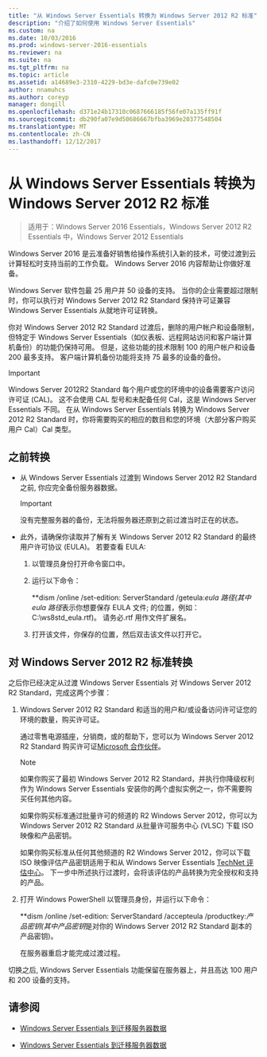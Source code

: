 ```yaml
---
title: "从 Windows Server Essentials 转换为 Windows Server 2012 R2 标准"
description: "介绍了如何使用 Windows Server Essentials"
ms.custom: na
ms.date: 10/03/2016
ms.prod: windows-server-2016-essentials
ms.reviewer: na
ms.suite: na
ms.tgt_pltfrm: na
ms.topic: article
ms.assetid: a14689e3-2310-4229-bd3e-dafc0e739e02
author: nnamuhcs
ms.author: coreyp
manager: dongill
ms.openlocfilehash: d371e24b17310c0687666185f56fe07a135ff91f
ms.sourcegitcommit: db290fa07e9d50686667bfba3969e20377548504
ms.translationtype: MT
ms.contentlocale: zh-CN
ms.lasthandoff: 12/12/2017
---
```

# <a name="transition-from-windows-server-essentials-to-windows-server-2012-r2-standard"></a>从 Windows Server Essentials 转换为 Windows Server 2012 R2 标准

>适用于：Windows Server 2016 Essentials，Windows Server 2012 R2 Essentials 中，Windows Server 2012 Essentials

Windows Server 2016 是云准备好销售给操作系统引入新的技术，可使过渡到云计算轻松时支持当前的工作负载。 Windows Server 2016 内容帮助让你做好准备。

 Windows Server 软件包最 25 用户并 50 设备的支持。 当你的企业需要超过限制时，你可以执行对 Windows Server 2012 R2 Standard 保持许可证兼容 Windows Server Essentials 从就地许可证转换。  
  
 你对 Windows Server 2012 R2 Standard 过渡后，删除的用户帐户和设备限制，但特定于 Windows Server Essentials（如仪表板、远程网站访问和客户端计算机备份）的功能仍保持可用。 但是，这些功能的技术限制 100 的用户帐户和设备 200 最多支持。 客户端计算机备份功能将支持 75 最多的设备的备份。  
  
> [!IMPORTANT]
>   Windows Server 2012R2 Standard 每个用户或您的环境中的设备需要客户访问许可证 (CAL)。 这不会使用 CAL 型号和未配备任何 Cal，这是 Windows Server Essentials 不同。 在从 Windows Server Essentials 转换为 Windows Server 2012 R2 Standard 时，你将需要购买的相应的数目和您的环境（大部分客户购买用户 Cal）Cal 类型。  
  
## <a name="before-the-transition"></a>之前转换  
  
-   从 Windows Server Essentials 过渡到 Windows Server 2012 R2 Standard 之前, 你应完全备份服务器数据。  
  
    > [!IMPORTANT]
    >  没有完整服务器的备份，无法将服务器还原到之前过渡当时正在的状态。  
  
-   此外，请确保你读取并了解有关 Windows Server 2012 R2 Standard 的最终用户许可协议 (EULA)。 若要查看 EULA:  
  
    1.  以管理员身份打开命令窗口中。  
  
    2.  运行以下命令：  
  
         **dism /online /set-edition: ServerStandard /geteula:***eula 路径*(其中*eula 路径*表示你想要保存 EULA 文件; 的位置，例如：C:\ws8std_eula.rtf)。 请务必.rtf 用作文件扩展名。  
  
    3.  打开该文件，你保存的位置，然后双击该文件以打开它。  
  
## <a name="transition-to--windows-server-2012-r2-standard"></a>对 Windows Server 2012 R2 标准转换  
 之后你已经决定从过渡 Windows Server Essentials 对 Windows Server 2012 R2 Standard，完成这两个步骤：  
  
1.  Windows Server 2012 R2 Standard 和适当的用户和/或设备访问许可证您的环境的数量，购买许可证。  
  
     通过零售电源插座，分销商，或的帮助下，您可以为 Windows Server 2012 R2 Standard 购买许可证[Microsoft 合作伙伴](https://pinpoint.microsoft.com/SelectCulture.aspx)。  
  
    > [!NOTE]
    >  如果你购买了最初 Windows Server 2012 R2 Standard，并执行你降级权利作为 Windows Server Essentials 安装你的两个虚拟实例之一，你不需要购买任何其他内容。  
    >   
    >  如果你购买标准通过批量许可的频道的 R2 Windows Server 2012，你可以为 Windows Server 2012 R2 Standard 从批量许可服务中心 (VLSC) 下载 ISO 映像和产品密钥。  
    >   
    >  如果你购买标准从任何其他频道的 R2 Windows Server 2012，你可以下载 ISO 映像评估产品密钥适用于和从 Windows Server Essentials [TechNet 评估中心](https://technet.microsoft.com/evalcenter/jj659306.aspx)。 下一步中所述执行过渡时，会将该评估的产品转换为完全授权和支持的产品。  
  
2.  打开 Windows PowerShell 以管理员身份，并运行以下命令：  
  
     **dism /online /set-edition: ServerStandard /accepteula /productkey:***产品密钥*(其中*产品密钥*是对你的 Windows Server 2012 R2 Standard 副本的产品密钥)。  
  
     在服务器重启才能完成过渡过程。  
  
 切换之后, Windows Server Essentials 功能保留在服务器上，并且高达 100 用户和 200 设备的支持。  
  
## <a name="see-also"></a>请参阅  
  

-   [Windows Server Essentials 到迁移服务器数据](Migrate-Server-Data-to-Windows-Server-Essentials.md)

-   [Windows Server Essentials 到迁移服务器数据](../migrate/Migrate-Server-Data-to-Windows-Server-Essentials.md)

